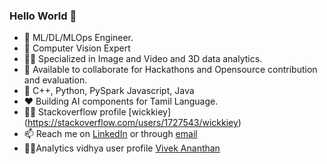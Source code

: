 ### Hello World 👋

- 🔭 ML/DL/MLOps Engineer.
- 🖖 Computer Vision Expert
- 🤹‍♂️ Specialized in Image and Video and 3D data analytics.
- 👯 Available to collaborate for Hackathons and Opensource contribution and evaluation.
- 🌱 C++, Python, PySpark Javascript, Java
- ❤️ Building AI components for Tamil Language. 
- 👨‍💻 Stackoverflow profile [wickkiey] (https://stackoverflow.com/users/1727543/wickkiey)
- 📫 Reach me on [LinkedIn](https://www.linkedin.com/in/vivek1may/) or through [email](wickkiey@gmail.com)
- 👨‍💻Analytics vidhya user profile [Vivek Ananthan](https://www.analyticsvidhya.com/user/wickkiey)

<!--
**wickkiey/wickkiey** is a ✨ _special_ ✨ repository because its `README.md` (this file) appears on your GitHub profile.

Here are some ideas to get you started:

- 🔭 I’m currently working on ...
- 🌱 I’m currently learning ...
- 👯 I’m looking to collaborate on ...
- 🤔 I’m looking for help with ...
- 💬 Ask me about ...
- 📫 How to reach me: ...
- 😄 Pronouns: ...
- ⚡ Fun fact: ...
-->
